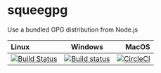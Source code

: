 # squeegpg

Use a bundled GPG distribution from Node.js

| Linux | Windows | MacOS |
|:------|:-------:|------:|
| [![Build Status](https://travis-ci.org/atom/squeegpg.svg?branch=master)](https://travis-ci.org/atom/squeegpg) | [![Build status](https://ci.appveyor.com/api/projects/status/2u8h85t76dc0qkn1?svg=true)](https://ci.appveyor.com/project/Atom/squeegpg) | [![CircleCI](https://circleci.com/gh/atom/squeegpg.svg?style=svg)](https://circleci.com/gh/atom/squeegpg) |
